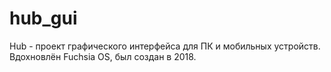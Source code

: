 # hub_gui
Hub - проект графического интерфейса для ПК и мобильных устройств. Вдохновлён Fuchsia OS, был создан в 2018.
